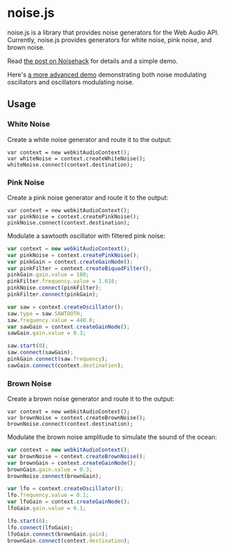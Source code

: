 noise.js
========

noise.js is a library that provides noise generators for the Web Audio
API. Currently, noise.js provides generators for white noise, pink
noise, and brown noise.

Read [the post on Noisehack][] for details and a simple demo.

Here's [a more advanced demo](http://jsfiddle.net/szms8/6/) demonstrating
both noise modulating oscillators and oscillators modulating noise.

Usage
-----

### White Noise

Create a white noise generator and route it to the output:

~~~~ {.javascript}
var context = new webkitAudioContext();
var whiteNoise = context.createWhiteNoise();
whiteNoise.connect(context.destination);
~~~~

### Pink Noise

Create a pink noise generator and route it to the output:

~~~~ {.javascript}
var context = new webkitAudioContext();
var pinkNoise = context.createPinkNoise();
pinkNoise.connect(context.destination);
~~~~

Modulate a sawtooth oscillator with filtered pink noise:

```javascript
var context = new webkitAudioContext();
var pinkNoise = context.createPinkNoise();
var pinkGain = context.createGainNode();
var pinkFilter = context.createBiquadFilter();
pinkGain.gain.value = 100;
pinkFilter.frequency.value = 1.618;
pinkNoise.connect(pinkFilter);
pinkFilter.connect(pinkGain);

var saw = context.createOscillator();
saw.type = saw.SAWTOOTH;
saw.frequency.value = 440.0;
var sawGain = context.createGainNode();
sawGain.gain.value = 0.3;

saw.start(0);
saw.connect(sawGain);
pinkGain.connect(saw.frequency);
sawGain.connect(context.destination);
```

### Brown Noise

Create a brown noise generator and route it to the output:

~~~~ {.javascript}
var context = new webkitAudioContext();
var brownNoise = context.createBrownNoise();
brownNoise.connect(context.destination);
~~~~

Modulate the brown noise amplitude to simulate the sound of the ocean:

```javascript
var context = new webkitAudioContext();
var brownNoise = context.createBrownNoise();
var brownGain = context.createGainNode();
brownGain.gain.value = 0.3;
brownNoise.connect(brownGain);

var lfo = context.createOscillator();
lfo.frequency.value = 0.1;
var lfoGain = context.createGainNode();
lfoGain.gain.value = 0.1;

lfo.start(0);
lfo.connect(lfoGain);
lfoGain.connect(brownGain.gain);
brownGain.connect(context.destination);
```

  [the post on Noisehack]: http://noisehack.com/generate-noise-web-audio-api/
